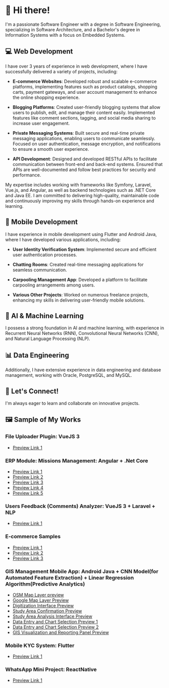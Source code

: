 # 👋 Hi there!

I'm a passionate Software Engineer with a degree in Software Engineering, specializing in Software Architecture, and a Bachelor's degree in Information Systems with a focus on Embedded Systems.

## 💻 Web Development
I have over 3 years of experience in web development, where I have successfully delivered a variety of projects, including:

- **E-commerce Websites**: Developed robust and scalable e-commerce platforms, implementing features such as product catalogs, shopping carts, payment gateways, and user account management to enhance the online shopping experience.
  
- **Blogging Platforms**: Created user-friendly blogging systems that allow users to publish, edit, and manage their content easily. Implemented features like comment sections, tagging, and social media sharing to increase user engagement.

- **Private Messaging Systems**: Built secure and real-time private messaging applications, enabling users to communicate seamlessly. Focused on user authentication, message encryption, and notifications to ensure a smooth user experience.

- **API Development**: Designed and developed RESTful APIs to facilitate communication between front-end and back-end systems. Ensured that APIs are well-documented and follow best practices for security and performance.

My expertise includes working with frameworks like Symfony, Laravel, Vue.js, and Angular, as well as backend technologies such as .NET Core and Java EE. I am committed to delivering high-quality, maintainable code and continuously improving my skills through hands-on experience and learning.

## 📱 Mobile Development
I have experience in mobile development using Flutter and Android Java, where I have developed various applications, including:

- **User Identity Verification System**: Implemented secure and efficient user authentication processes.
  
- **Chatting Rooms**: Created real-time messaging applications for seamless communication.
  
- **Carpooling Management App**: Developed a platform to facilitate carpooling arrangements among users.
  
- **Various Other Projects**: Worked on numerous freelance projects, enhancing my skills in delivering user-friendly mobile solutions.

## 🤖 AI & Machine Learning
I possess a strong foundation in AI and machine learning, with experience in Recurrent Neural Networks (RNN), Convolutional Neural Networks (CNN), and Natural Language Processing (NLP).

## 📊 Data Engineering
Additionally, I have extensive experience in data engineering and database management, working with Oracle, PostgreSQL, and MySQL.

## 🌟 Let's Connect!
I'm always eager to learn and collaborate on innovative projects.

## 🖼️ Sample of My Works
### File Uploader Plugin: VueJS 3
- [Preview Link 1](https://github.com/hbr-dev/hbr-dev/blob/main/Screenshot%20from%202024-12-06%2018-39-04.png)

### ERP Module: Missions Management: Angular + .Net Core
- [Preview Link 1](https://github.com/hbr-dev/hbr-dev/blob/main/Screenshot%20from%202024-12-06%2019-24-42.png)
- [Preview Link 2](https://github.com/hbr-dev/hbr-dev/blob/main/Screenshot%20from%202024-12-06%2019-24-51.png)
- [Preview Link 3](https://github.com/hbr-dev/hbr-dev/blob/main/Screenshot%20from%202024-12-06%2019-25-11.png)
- [Preview Link 4](https://github.com/hbr-dev/hbr-dev/blob/main/Screenshot%20from%202024-12-06%2019-25-21.png)
- [Preview Link 5](https://github.com/hbr-dev/hbr-dev/blob/main/Screenshot%20from%202024-12-06%2019-25-41.png)

### Users Feedback (Comments) Analyzer: VueJS 3 + Laravel + NLP
- [Preview Link 1](https://github.com/hbr-dev/hbr-dev/blob/main/Screenshot%20from%202024-12-06%2019-30-34.png)

### E-commerce Samples
- [Preview Link 1](https://github.com/hbr-dev/hbr-dev/blob/main/Screenshot%20from%202024-12-06%2019-30-57.png)
- [Preview Link 2](https://github.com/hbr-dev/hbr-dev/blob/main/Screenshot%20from%202024-12-06%2019-31-54.png)
- [Preview Link 3](https://github.com/hbr-dev/hbr-dev/blob/main/Screenshot%20from%202024-12-06%2019-32-13.png)

### GIS Management Mobile App: Android Java + CNN Model(for Automated Feature Extraction) + Linear Regression Algorithm(Predictive Analytics)
- [OSM Map Layer preview](https://github.com/hbr-dev/hbr-dev/blob/main/Screenshot_20241206-154233.png)
- [Google Map Layer Preview](https://github.com/hbr-dev/hbr-dev/blob/main/Screenshot_20241206-154251.png)
- [Digitization Interface Preview](https://github.com/hbr-dev/hbr-dev/blob/main/Screenshot_20241206-154435.png)
- [Study Area Confirmation Preview](https://github.com/hbr-dev/hbr-dev/blob/main/Screenshot_20241206-154518.png)
- [Study Area Analysis Interface Preview](https://github.com/hbr-dev/hbr-dev/blob/main/Screenshot_20241206-154533.png)
- [Data Entry and Chart Selection Preview 1](https://github.com/hbr-dev/hbr-dev/blob/main/Screenshot_20241206-154943.png)
- [Data Entry and Chart Selection Preview 2](https://github.com/hbr-dev/hbr-dev/blob/main/Screenshot_20241206-155015.png)
- [GIS Visualization and Reporting Panel Preview](https://github.com/hbr-dev/hbr-dev/blob/main/Screenshot_20241206-155053.png)

### Mobile KYC System: Flutter
- [Preview Link 1](https://github.com/hbr-dev/hbr-dev/blob/main/Demo.mp4)

### WhatsApp Mini Project: ReactNative
- [Preview Link 1](https://github.com/hbr-dev/hbr-dev/blob/main/Demo.mp4)

